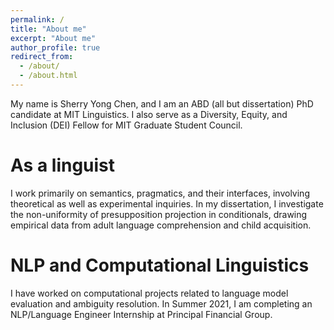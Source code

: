 ```yaml
---
permalink: /
title: "About me"
excerpt: "About me"
author_profile: true
redirect_from: 
  - /about/
  - /about.html
---
```



My name is Sherry Yong Chen, and I am an ABD (all but dissertation) PhD candidate at MIT Linguistics. I also serve as a Diversity, Equity, and Inclusion (DEI) Fellow for MIT Graduate Student Council.


As a linguist
======
I work primarily on semantics, pragmatics, and their interfaces, involving theoretical as well as experimental inquiries.
In my dissertation, I investigate the non-uniformity of presupposition projection in conditionals, drawing empirical data from adult language comprehension and child acquisition.


NLP and Computational Linguistics
======
I have worked on computational projects related to language model evaluation and ambiguity resolution.
In Summer 2021, I am completing an NLP/Language Engineer Internship at Principal Financial Group.
